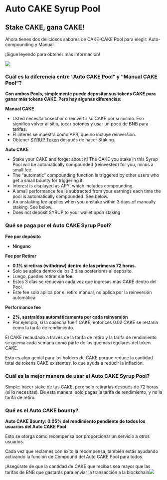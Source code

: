 # Auto CAKE Syrup Pool

## Stake CAKE, gana CAKE! <a id="stake-cake-earn-cake"></a>

Ahora tienes dos deliciosos sabores de CAKE-CAKE Pool para elegir: Auto-compounding y Manual.

¡Sigue leyendo para obtener más información!

![](https://gblobscdn.gitbook.com/assets%2F-MHREX7DHcljbY5IkjgJ%2F-MZW0sdwEdpAMmFILaFG%2F-MZW2B34cavs6S7ETBKf%2Fauto%20and%20manual%20pools.png?alt=media&token=c3ed2d1d-f9e5-461a-bd3d-02b453080bf5)

### Cuál es la diferencia entre “Auto CAKE Pool” y “Manual CAKE Pool”? <a id="docs-internal-guid-c4c16237-7fff-3c33-3a56-18ccd8853f86"></a>

**Con ambos Pools, simplemente puede depositar sus tokens CAKE para ganar más tokens CAKE. Pero hay algunas diferencias:**

**Manual CAKE**

* Usted necesita cosechar o reinvertir su CAKE por sí mismo. Eso significa volver al sitio, tocar botones y usar un poco de BNB para tarifas.
* El interés se muestra como APR, que no incluye reinversión.
* Obtener [SYRUP Token](https://docs.pancakeswap.finance/products/syrup-pool/syrup-pool-faq#whats-syrup-token) después de hacer Staking.

**Auto CAKE**

* Stake your CAKE and forget about it! The CAKE you stake in this Syrup Pool will be automatically compounded \(reinvested\) for you, minus a small fee.
* The “automatic” compounding function is triggered by other users who get a small bounty for triggering it.
* Interest is displayed as APY, which includes compounding.
* A small performance fee is subtracted from your earnings each time the pool is automatically compounded. See below.
* An unstaking fee applies when you unstake within 3 days of manually staking. See below.
* Does not deposit SYRUP to your wallet upon staking

### Qué se paga por el Auto CAKE Syrup Pool? <a id="what-are-the-fees-for-the-auto-cake-syrup-pool"></a>

**Fee por depósito**

* **Ninguno**

**Fee por Retirar**

* **0.1% si retiras \(withdraw\) dentro de las primeras 72 horas.**
* Solo se aplica dentro de los 3 días posteriores al depósito.
* Luego, puedes retirar **sin fee**.
* Estos 3 días se renuevan cada vez que ingresas más CAKE dentro del Pool.
* Este fee solo aplica por el retiro manual, no aplica por la reinversión automática

**Performance fee**

* **2%, sustraídos automáticamente por cada reinversión**
* Por ejemplo, si la cosecha fue 1 CAKE, entonces 0.02 CAKE se restaría como la tarifa de rendimiento.

El CAKE recaudado a través de la tarifa de retiro y la tarifa de rendimiento se quema cada semana como parte de las quemas regulares del token CAKE.

Esto es algo genial para los holders de CAKE porque reduce la cantidad total de tokens CAKE existentes, lo que ayuda a reducir la inflación.

### Cuál es la mejor manera de usar el Auto CAKE Syrup Pool? <a id="docs-internal-guid-3b1f91a6-7fff-fc76-976a-3a06bada2520"></a>

Simple: hacer stake de tus CAKE, pero solo retirarlas después de 72 horas \(si lo necesitas\). De esta manera, solo pagas la tarifa de rendimiento, y no la tarifa de retiro.

### Qué es el Auto CAKE bounty? <a id="whats-the-auto-cake-bounty"></a>

**Auto CAKE Bounty: 0.05% del rendimiento pendiente de todos los usuarios del Auto CAKE Pool**

Esto se otorga como recompensa por proporcionar un servicio a otros usuarios.

Cada vez que reclames con éxito la recompensa, también estás ayudando activando la función de Compound del Auto CAKE Pool para todos.

¡Asegúrate de que la cantidad de CAKE que recibas sea mayor que las tarifas de BNB que gastarás para enviar la transacción a la blockchain![  
](https://docs.pancakeswap.finance/products/syrup-pool/syrup-pool-guide)

